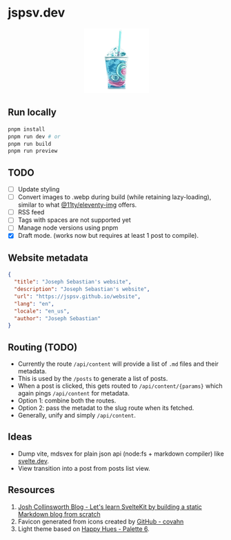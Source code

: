 # jspsv.dev

<p align="center">
    <img width="150" src="./src/lib/assets/images/logo_1024.png" alt="logo">
    </img>
</p>

## Run locally

```sh
pnpm install
pnpm run dev # or
pnpm run build
pnpm run preview
```

## TODO

- [ ] Update styling
- [ ] Convert images to .webp during build (while retaining lazy-loading), similar to what [@11ty/eleventy-img](https://www.11ty.dev/docs/plugins/image/) offers.
- [ ] RSS feed
- [ ] Tags with spaces are not supported yet
- [ ] Manage node versions using pnpm
- [x] Draft mode. (works now but requires at least 1 post to compile).

## Website metadata

```json
{
  "title": "Joseph Sebastian's website",
  "description": "Joseph Sebastian's website",
  "url": "https://jspsv.github.io/website",
  "lang": "en",
  "locale": "en_us",
  "author": "Joseph Sebastian"
}
```

## Routing (TODO)

- Currently the route `/api/content` will provide a list of `.md` files and their metadata.
- This is used by the `/posts` to generate a list of posts.
- When a post is clicked, this gets routed to `/api/content/{params}` which again pings `/api/content` for metadata.
- Option 1: combine both the routes.
- Option 2: pass the metadat to the slug route when its fetched.
- Generally, unify and simply `/api/content`.

## Ideas

- Dump vite, mdsvex for plain json api (node:fs + markdown compiler) like [svelte.dev](https://github.com/sveltejs/svelte/tree/master/sites/svelte.dev/src/routes/content.json).
- View transition into a post from posts list view.

## Resources

1. [Josh Collinsworth Blog - Let's learn SvelteKit by building a static Markdown blog from scratch](https://joshcollinsworth.com/blog/build-static-sveltekit-markdown-blog)
2. Favicon generated from icons created by [GitHub - covahn](https://github.com/covahn/very-colorful-terminal-icons)
3. Light theme based on [Happy Hues - Palette 6](https://www.happyhues.co/palettes/6).
